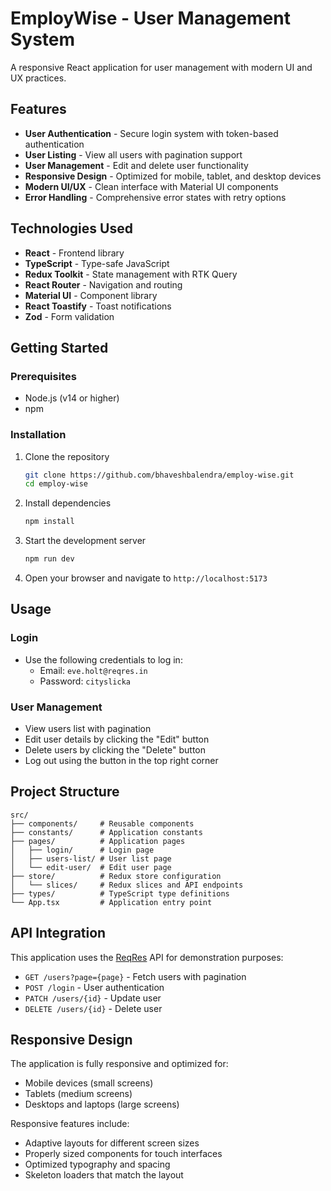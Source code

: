 # EmployWise - User Management System

A responsive React application for user management with modern UI and UX practices.

## Features

- **User Authentication** - Secure login system with token-based authentication
- **User Listing** - View all users with pagination support
- **User Management** - Edit and delete user functionality
- **Responsive Design** - Optimized for mobile, tablet, and desktop devices
- **Modern UI/UX** - Clean interface with Material UI components
- **Error Handling** - Comprehensive error states with retry options

## Technologies Used

- **React** - Frontend library
- **TypeScript** - Type-safe JavaScript
- **Redux Toolkit** - State management with RTK Query
- **React Router** - Navigation and routing
- **Material UI** - Component library
- **React Toastify** - Toast notifications
- **Zod** - Form validation

## Getting Started

### Prerequisites

- Node.js (v14 or higher)
- npm

### Installation

1. Clone the repository

   ```bash
   git clone https://github.com/bhaveshbalendra/employ-wise.git
   cd employ-wise
   ```

2. Install dependencies

   ```bash
   npm install
   ```

3. Start the development server

   ```bash
   npm run dev
   ```

4. Open your browser and navigate to `http://localhost:5173`

## Usage

### Login

- Use the following credentials to log in:
  - Email: `eve.holt@reqres.in`
  - Password: `cityslicka`

### User Management

- View users list with pagination
- Edit user details by clicking the "Edit" button
- Delete users by clicking the "Delete" button
- Log out using the button in the top right corner

## Project Structure

```
src/
├── components/     # Reusable components
├── constants/      # Application constants
├── pages/          # Application pages
│   ├── login/      # Login page
│   ├── users-list/ # User list page
│   └── edit-user/  # Edit user page
├── store/          # Redux store configuration
│   └── slices/     # Redux slices and API endpoints
├── types/          # TypeScript type definitions
└── App.tsx         # Application entry point
```

## API Integration

This application uses the [ReqRes](https://reqres.in/) API for demonstration purposes:

- `GET /users?page={page}` - Fetch users with pagination
- `POST /login` - User authentication
- `PATCH /users/{id}` - Update user
- `DELETE /users/{id}` - Delete user

## Responsive Design

The application is fully responsive and optimized for:

- Mobile devices (small screens)
- Tablets (medium screens)
- Desktops and laptops (large screens)

Responsive features include:

- Adaptive layouts for different screen sizes
- Properly sized components for touch interfaces
- Optimized typography and spacing
- Skeleton loaders that match the layout
